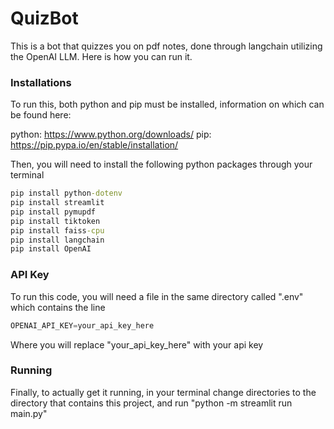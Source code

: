# QuizBot

This is a bot that quizzes you on pdf notes, done through langchain utilizing the OpenAI LLM. Here is how you can run it.

### Installations
To run this, both python and pip must be installed, information on which can be found here:

python: https://www.python.org/downloads/
pip: https://pip.pypa.io/en/stable/installation/

Then, you will need to install the following python packages through your terminal

``` cmd
pip install python-dotenv
pip install streamlit
pip install pymupdf
pip install tiktoken
pip install faiss-cpu
pip install langchain
pip install OpenAI
```

### API Key
To run this code, you will need a file in the same directory called ".env" which contains the line
``` python
OPENAI_API_KEY=your_api_key_here
```
Where you will replace "your_api_key_here" with your api key

### Running
Finally, to actually get it running, in your terminal change directories to the directory that contains this project, and run "python -m streamlit run main.py"
